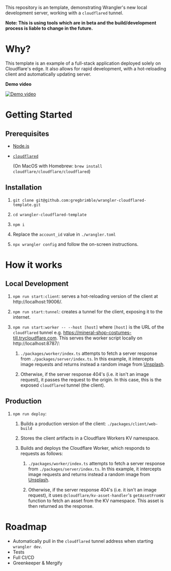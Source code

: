 This repository is an template, demonstrating Wrangler's new local development server, working with a `cloudflared` tunnel.

**Note: This is using tools which are in beta and the build/development process is liable to change in the future.**

# Why?

This template is an example of a full-stack application deployed solely on Cloudflare's edge. It also allows for rapid development, with a hot-reloading client and automatically updating server.

**Demo video**

[![Demo video](https://i3.ytimg.com/vi/rPow01rsQuo/hqdefault.jpg)](https://www.youtube.com/watch?v=rPow01rsQuo)

# Getting Started

## Prerequisites

- [Node.js](https://nodejs.org/en/)
- [`cloudflared`](https://developers.cloudflare.com/argo-tunnel/downloads/)

  (On MacOS with Homebrew: `brew install cloudflare/cloudflare/cloudflared`)

## Installation

1. `git clone git@github.com:gregbrimble/wrangler-cloudflared-template.git`

1. `cd wrangler-cloudflared-template`

1. `npm i`

1. Replace the `account_id` value in `./wrangler.toml`

1. `npx wrangler config` and follow the on-screen instructions.

# How it works

## Local Development

1. `npm run start:client`: serves a hot-reloading version of the client at http://localhost:19006/.

1. `npm run start:tunnel`: creates a tunnel for the client, exposing it to the internet.

1. `npm run start:worker -- --host [host]` where `[host]` is the URL of the `cloudflared` tunnel e.g. https://mineral-shop-costumes-till.trycloudflare.com. This serves the worker script locally on http://localhost:8787/:

   1. `./packages/worker/index.ts` attempts to fetch a server response from `./packages/server/index.ts`. In this example, it intercepts image requests and returns instead a random image from [Unsplash](https://unsplash.com/).

   1. Otherwise, if the server response 404's (i.e. it isn't an image request), it passes the request to the origin. In this case, this is the exposed `cloudflared` tunnel (the client).

## Production

1. `npm run deploy`:

   1. Builds a production version of the client: `./packages/client/web-build`

   1. Stores the client artifacts in a Cloudflare Workers KV namespace.

   1. Builds and deploys the Cloudflare Worker, which responds to requests as follows:

      1. `./packages/worker/index.ts` attempts to fetch a server response from `./packages/server/index.ts`. In this example, it intercepts image requests and returns instead a random image from [Unsplash](https://unsplash.com/).

      1. Otherwise, if the server response 404's (i.e. it isn't an image request), it uses `@cloudflare/kv-asset-handler`'s `getAssetFromKV` function to fetch an asset from the KV namespace. This asset is then returned as the response.

# Roadmap

- Automatically pull in the `cloudflared` tunnel address when starting `wrangler dev`.
- Tests
- Full CI/CD
- Greenkeeper & Mergify
